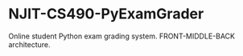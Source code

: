 # NJIT-CS490-PyExamGrader
Online student Python exam grading system. FRONT-MIDDLE-BACK architecture.

